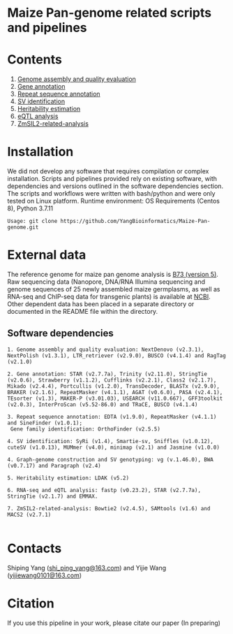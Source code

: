 # Maize Pan-genome related scripts and pipelines
# Contents
1. [Genome assembly and quality evaluation](genome-assembly/README.md)
2. [Gene annotation](gene-prediction/README.md)
3. [Repeat sequence annotation](TE-annotation/README.md)
4. [SV identification](SV-identification-genotyping/README.md)
5. [Heritability estimation](heritability-estimation/README.md)
6. [eQTL analysis](eQTL-analysis/README.md)
7. [ZmSIL2-related-analysis](ZmSIL2-related-analysis/README.md)
# Installation
We did not develop any software that requires compilation or complex installation. Scripts and pipelines provided rely on existing software, with dependencies and versions outlined in the software dependencies section.
The scripts and workflows were written with bash/python and were only tested on Linux platform.
Runtime environment: OS Requirements (Centos 8), Python 3.7.11
```
Usage: git clone https://github.com/YangBioinformatics/Maize-Pan-genome.git
```
# External data
The reference genome for maize pan genome analysis is [B73 (version 5)](https://download.maizegdb.org/Zm-B73-REFERENCE-NAM-5.0/).
Raw sequencing data (Nanopore, DNA/RNA Illumina sequencing and genome sequences of 25 newly assembled maize germplasms, as well as RNA-seq and ChIP-seq data for transgenic plants) is available at [NCBI](https://dataview.ncbi.nlm.nih.gov/object/PRJNA1103102?reviewer=lh8b609gr4nu5763dvvqduask8). Other dependent data has been placed in a separate directory or documented in the README file within the directory.

## Software dependencies
```
1. Genome assembly and quality evaluation: NextDenovo (v2.3.1), NextPolish (v1.3.1), LTR_retriever (v2.9.0), BUSCO (v4.1.4) and RagTag (v2.1.0)

2. Gene annotation: STAR (v2.7.7a), Trinity (v2.11.0), StringTie (v2.0.6), Strawberry (v1.1.2), Cufflinks (v2.2.1), Class2 (v2.1.7), Mikado (v2.4.4), Portcullis (v1.2.0), TransDecoder, BLASTx (v2.9.0), BRAKER (v2.1.6), RepeatMasker (v4.1.1), AGAT (v0.6.0), PASA (v2.4.1), TEsorter (v1.3), MAKER-P (v3.01.03), USEARCH (v11.0.667), GFF3toolkit (v2.0.3), InterProScan (v5.52-86.0) and TRaCE, BUSCO (v4.1.4)
 
3. Repeat sequence annotation: EDTA (v1.9.0), RepeatMasker (v4.1.1) and SineFinder (v1.0.1); 
 Gene family identification: OrthoFinder (v2.5.5)
 
4. SV identification: SyRi (v1.4), Smartie-sv, Sniffles (v1.0.12), cuteSV (v1.0.13), MUMmer (v4.0), minimap (v2.1) and Jasmine (v1.0.0)
 
4. Graph-genome construction and SV genotyping: vg (v.1.46.0), BWA (v0.7.17) and Paragraph (v2.4) 
 
5. Heritability estimation: LDAK (v5.2)

6. RNA-seq and eQTL analysis: fastp (v0.23.2), STAR (v2.7.7a), StringTie (v2.1.7) and EMMAX. 

7. ZmSIL2-related-analysis: Bowtie2 (v2.4.5), SAMtools (v1.6) and MACS2 (v2.7.1)
 
```
# Contacts
Shiping Yang (shi_ping_yang@163.com) and Yijie Wang (yijiewang0101@163.com)

# Citation
If you use this pipeline in your work, please citate our paper (In preparing)